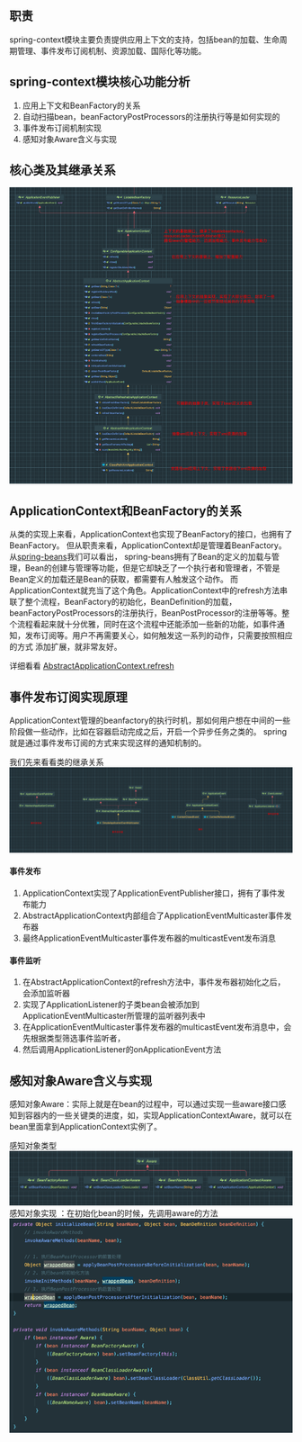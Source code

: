 ## 职责
spring-context模块主要负责提供应用上下文的支持，包括bean的加载、生命周期管理、事件发布订阅机制、资源加载、国际化等功能。
## spring-context模块核心功能分析
1. 应用上下文和BeanFactory的关系
2. 自动扫描bean，beanFactoryPostProcessors的注册执行等是如何实现的
3. 事件发布订阅机制实现 
4. 感知对象Aware含义与实现

## 核心类及其继承关系
![img.png](../img/spring-context.png)
## ApplicationContext和BeanFactory的关系
从类的实现上来看，ApplicationContext也实现了BeanFactory的接口，也拥有了BeanFactory。
但从职责来看，ApplicationContext却是管理着BeanFactory。从[spring-beans](./spring-beans/spring-beans.md)我们可以看出，
spring-beans拥有了Bean的定义的加载与管理，Bean的创建与管理等功能，但是它却缺乏了一个执行者和管理者，不管是Bean定义的加载还是Bean的获取，都需要有人触发这个动作。
而ApplicationContext就充当了这个角色。ApplicationContext中的refresh方法串联了整个流程，BeanFactory的初始化，BeanDefinition的加载，
beanFactoryPostProcessors的注册执行，BeanPostProcessor的注册等等。整个流程看起来就十分优雅，同时在这个流程中还能添加一些新的功能，如事件通知，发布订阅等。用户不再需要关心，如何触发这一系列的动作，只需要按照相应的方式
添加扩展，就非常友好。

详细看看 [AbstractApplicationContext.refresh](src/main/java/org/skitii/context/support/AbstractApplicationContext.java)

## 事件发布订阅实现原理
ApplicationContext管理的beanfactory的执行时机，那如何用户想在中间的一些阶段做一些动作，比如在容器启动完成之后，开启一个异步任务之类的。
spring就是通过事件发布订阅的方式来实现这样的通知机制的。

我们先来看看类的继承关系
![img.png](../img/event.png)
#### 事件发布
1. ApplicationContext实现了ApplicationEventPublisher接口，拥有了事件发布能力
2. AbstractApplicationContext内部组合了ApplicationEventMulticaster事件发布器
3. 最终ApplicationEventMulticaster事件发布器的multicastEvent发布消息

#### 事件监听
1. 在AbstractApplicationContext的refresh方法中，事件发布器初始化之后，会添加监听器
2. 实现了ApplicationListener的子类bean会被添加到ApplicationEventMulticaster所管理的监听器列表中
3. 在ApplicationEventMulticaster事件发布器的multicastEvent发布消息中，会先根据类型筛选事件监听者，
4. 然后调用ApplicationListener的onApplicationEvent方法

## 感知对象Aware含义与实现
感知对象Aware：实际上就是在bean的过程中，可以通过实现一些aware接口感知到容器内的一些关键类的进度，如，实现ApplicationContextAware，就可以在bean里面拿到ApplicationContext实例了。

感知对象类型
![img.png](../img/aware-type.png)
感知对象实现 ：在初始化bean的时候，先调用aware的方法
![img_1.png](../img/aware-impl.png)
